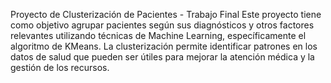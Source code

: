 Proyecto de Clusterización de Pacientes - Trabajo Final
Este proyecto tiene como objetivo agrupar pacientes según sus diagnósticos y otros factores relevantes utilizando técnicas de Machine Learning, específicamente el algoritmo de KMeans. La clusterización permite identificar patrones en los datos de salud que pueden ser útiles para mejorar la atención médica y la gestión de los recursos.

